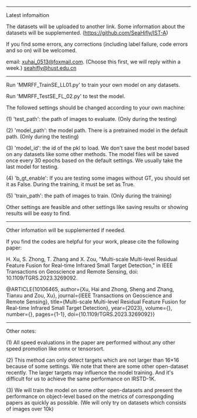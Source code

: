 ------------------------------------------------------------------------------
Latest infomaition

The datasets will be uploaded to another link. Some information about the datasets will be supplemented.
(https://github.com/SeaHifly/IST-A)

If you find some errors, any corrections (including label failure, code errors and so on) will be welcomed.

email: 
xuhai_0513@foxmail.com. (Choose this first, we will reply within a week.) 
seahifly@hust.edu.cn

--------------------------------------------------------------------------------
Run 'MMRFF_TrainSE_LL01.py' to train your own model on any datasets. 

Run 'MMRFF_TestSE_FL_02.py' to test the model. 

The followed settings should be changed according to your own machine:

(1) 'test_path': the path of images to evaluate. (Only during the testing)

(2) 'model_path': the model path. There is a pretrained model in the default path. (Only during the testing)

(3) 'model_id': the id of the pkl to load. We don't save the best model based on any datasets like some other methods. The model files will be saved once every 30 epochs based on the default settings. We usually take the last model for testing.

(4) 'b_gt_enable': If you are testing some images without GT, you should set it as False. During the training, it must be set as True.

(5) 'train_path': the path of images to train. (Only during the training)

Other settings are feasible and other settings like saving results or showing results will be easy to find.

----------------------------------------------------------------------------------------
Other infomation will be supplemented if needed.

If you find the codes are helpful for your work, please cite the following paper:

H. Xu, S. Zhong, T. Zhang and X. Zou, "Multi-scale Multi-level Residual Feature Fusion for Real-time Infrared Small Target Detection," in IEEE Transactions on Geoscience and Remote Sensing, doi: 10.1109/TGRS.2023.3269092.

@ARTICLE{10106465,
  author={Xu, Hai and Zhong, Sheng and Zhang, Tianxu and Zou, Xu},
  journal={IEEE Transactions on Geoscience and Remote Sensing}, 
  title={Multi-scale Multi-level Residual Feature Fusion for Real-time Infrared Small Target Detection}, 
  year={2023},
  volume={},
  number={},
  pages={1-1},
  doi={10.1109/TGRS.2023.3269092}}
 
----------------------------------------------------------------------------------------
Other notes:

(1) All speed evaluations in the paper are performed without any other speed promotion like onnx or tensorsort. 

(2) This method can only detect targets which are not larger than 16×16 because of some settings. We note that there are some other open-dataset recently. The larger targets may influence the model training. And it's difficult for us to achieve the same performance on IRSTD-1K.

(3) We will train the model on some other open-datasets and present the performance on object-level based on the metrics of correspongding papers as quickly as possible. (We will only try on datasets which consists of images over 10k)
